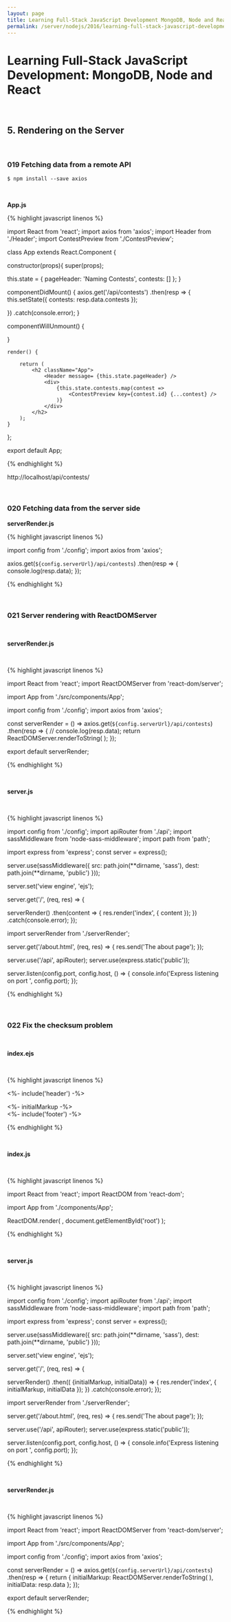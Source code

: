 ```yaml
---
layout: page
title: Learning Full-Stack JavaScript Development MongoDB, Node and React
permalink: /server/nodejs/2016/learning-full-stack-javascript-development/rendering-on-the-server/
---
```


# Learning Full-Stack JavaScript Development: MongoDB, Node and React

<br/>

## 5. Rendering on the Server

<br/>

### 019 Fetching data from a remote API

    $ npm install --save axios

<br/>

**App.js**

{% highlight javascript linenos %}

import React from 'react';
import axios from 'axios';
import Header from './Header';
import ContestPreview from './ContestPreview';

class App extends React.Component {
  
 constructor(props){
super(props);
  
 this.state = {
pageHeader: 'Naming Contests',
contests: []
};
}
  
 componentDidMount() {
axios.get('/api/contests')
.then(resp => {
this.setState({
contests: resp.data.contests
});
  
 })
.catch(console.error);
}
  
 componentWillUnmount() {
  
 }

    render() {

        return (
            <h2 className="App">
                <Header message= {this.state.pageHeader} />
                <div>
                    {this.state.contests.map(contest =>
                        <ContestPreview key={contest.id} {...contest} />
                    )}
                </div>
            </h2>
        );
    }

};

export default App;

{% endhighlight %}

http://localhost/api/contests/

<br/>

### 020 Fetching data from the server side

**serverRender.js**

{% highlight javascript linenos %}

import config from './config';
import axios from 'axios';

axios.get(`${config.serverUrl}/api/contests`)
.then(resp => {
console.log(resp.data);
});

{% endhighlight %}

<br/>

### 021 Server rendering with ReactDOMServer

<br/>

**serverRender.js**

<br/>

{% highlight javascript linenos %}

import React from 'react';
import ReactDOMServer from 'react-dom/server';

import App from './src/components/App';

import config from './config';
import axios from 'axios';

const serverRender = () =>
axios.get(`${config.serverUrl}/api/contests`)
.then(resp => {
// console.log(resp.data);
return ReactDOMServer.renderToString(
<App initialContests={resp.data.contests} />
);
});

export default serverRender;

{% endhighlight %}

<br/>

**server.js**

<br/>

{% highlight javascript linenos %}

import config from './config';
import apiRouter from './api';
import sassMiddleware from 'node-sass-middleware';
import path from 'path';

import express from 'express';
const server = express();

server.use(sassMiddleware({
src: path.join(**dirname, 'sass'),
dest: path.join(**dirname, 'public')
}));

server.set('view engine', 'ejs');

server.get('/', (req, res) => {
  
 serverRender()
.then(content => {
res.render('index', {
content
});
})
.catch(console.error);
});

import serverRender from './serverRender';

server.get('/about.html', (req, res) => {
res.send('The about page');
});

server.use('/api', apiRouter);
server.use(express.static('public'));

server.listen(config.port, config.host, () => {
console.info('Express listening on port ', config.port);
});

{% endhighlight %}

<br/>

### 022 Fix the checksum problem

<br/>

**index.ejs**

<br/>

{% highlight javascript linenos %}

<script type="text/javascript">
    window.initialData = <%- JSON.stringify(initialData) -%>
</script>

<%- include('header') -%>
<div id="root"><%- initialMarkup -%></div>
<%- include('footer') -%>

{% endhighlight %}

<br/>

**index.js**

<br/>

{% highlight javascript linenos %}

import React from 'react';
import ReactDOM from 'react-dom';

import App from './components/App';

ReactDOM.render(
<App initialContests={window.initialData.contests} />,
document.getElementById('root')
);

{% endhighlight %}

<br/>

**server.js**

<br/>

{% highlight javascript linenos %}

import config from './config';
import apiRouter from './api';
import sassMiddleware from 'node-sass-middleware';
import path from 'path';

import express from 'express';
const server = express();

server.use(sassMiddleware({
src: path.join(**dirname, 'sass'),
dest: path.join(**dirname, 'public')
}));

server.set('view engine', 'ejs');

server.get('/', (req, res) => {
  
 serverRender()
.then(( {initialMarkup, initialData}) => {
res.render('index', {
initialMarkup,
initialData
});
})
.catch(console.error);
});

import serverRender from './serverRender';

server.get('/about.html', (req, res) => {
res.send('The about page');
});

server.use('/api', apiRouter);
server.use(express.static('public'));

server.listen(config.port, config.host, () => {
console.info('Express listening on port ', config.port);
});

{% endhighlight %}

<br/>

**serverRender.js**

<br/>

{% highlight javascript linenos %}

import React from 'react';
import ReactDOMServer from 'react-dom/server';

import App from './src/components/App';

import config from './config';
import axios from 'axios';

const serverRender = () =>
axios.get(`${config.serverUrl}/api/contests`)
.then(resp => {
return {
initialMarkup: ReactDOMServer.renderToString(
<App initialContests={resp.data.contests} />
),
initialData: resp.data
};
});

export default serverRender;

{% endhighlight %}
